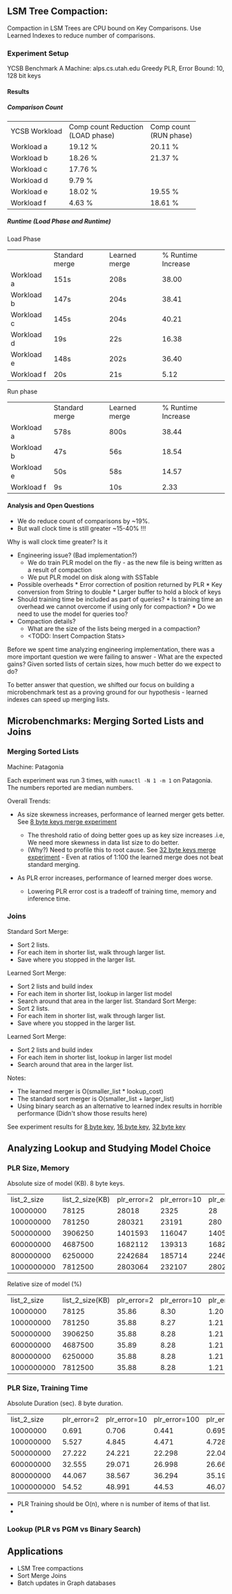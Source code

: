 ## LSM Tree Compaction: 

Compaction in LSM Trees are CPU bound on Key Comparisons. 
Use Learned Indexes to reduce number of comparisons.

### Experiment Setup

YCSB Benchmark A
Machine: alps.cs.utah.edu
Greedy PLR, Error Bound: 10, 128 bit keys

#### Results

##### Comparison Count

|   |   |   |
|---|---|---|
|YCSB Workload|Comp count Reduction<br/> (LOAD phase)|Comp count<br/>(RUN phase)|
|Workload a|19.12 %|20.11 %|
|Workload b|18.26 %|21.37 %|
|Workload c|17.76 %||
|Workload d|9.79 %||
|Workload e|18.02 %|19.55 %|
|Workload f|4.63 %|18.61 %|



##### Runtime (Load Phase and Runtime)

Load Phase

|   |   |   |   |
|---|---|---|---|
||Standard merge|Learned merge|% Runtime Increase|
|Workload a|151s|208s|38.00|
|Workload b|147s|204s|38.41|
|Workload c|145s|204s|40.21|
|Workload d|19s|22s|16.38|
|Workload e|148s|202s|36.40|
|Workload f|20s|21s|5.12|



Run phase

|   |   |   |   |
|---|---|---|---|
||Standard merge|Learned merge|% Runtime Increase|
|Workload a| 578s |800s |38.44|
|Workload b| 47s |56s |18.54|
|Workload e| 50s |58s |14.57|
|Workload f| 9s |10s |2.33|




#### Analysis and Open Questions

* We do reduce count of comparisons by ~19%. 
* But wall clock time is still greater ~15-40% !!!

Why is wall clock time greater? Is it
* Engineering issue? (Bad implementation?)
	* We do train PLR model on the fly - as the new file is being written as a result of compaction
	* We put PLR model on disk along with SSTable
* Possible overheads
		* Error correction of position returned by PLR
		* Key conversion from String to double
		* Larger buffer to hold a block of keys
* Should training time be included as part of queries?
		* Is training time an overhead we cannot overcome if using only for compaction? 
		* Do we need to use the model for queries too? 
* Compaction details?
	*  What are the size of the lists being merged in a compaction? 
	* <TODO: Insert Compaction Stats>

Before we spent time analyzing engineering implementation, there was a more important question we were failing to answer - What are the expected gains? Given sorted lists of certain sizes, how much better do we expect to do?

To better answer that question, we shifted our focus on building a microbenchmark test as a proving ground for our hypothesis - learned indexes can speed up merging lists.

## Microbenchmarks: Merging Sorted Lists and Joins

### Merging Sorted Lists

Machine: Patagonia

Each experiment was run 3 times, with `numactl -N 1 -m 1` on Patagonia. The numbers reported are median numbers.

Overall Trends:
* As size skewness increases, performance of learned merger gets better. See [8 byte keys merge experiment](8_byte_merge.md)
	* The threshold ratio of doing better goes up as key size increases .i.e, We need more skewness in data list size to do better. 
	* (Why?) Need to profile this to root cause. See [32 byte keys merge experiment](32_byte_merge.md) - Even at ratios of 1:100 the learned merge does not beat standard merging.

* As PLR error increases, performance of learned merger does worse.
	* Lowering PLR error cost is a tradeoff of training time, memory and inference time.

### Joins

Standard Sort Merge:
* Sort 2 lists.
* For each item in shorter list, walk through larger list. 
* Save where you stopped in the larger list.

Learned Sort Merge:
* Sort 2 lists and build index
* For each item in shorter list, lookup in larger list model
* Search around that area in the larger list.
Standard Sort Merge:
* Sort 2 lists.
* For each item in shorter list, walk through larger list. 
* Save where you stopped in the larger list.

Learned Sort Merge:
* Sort 2 lists and build index
* For each item in shorter list, lookup in larger list model
* Search around that area in the larger list.


Notes:
* The learned merger is O(smaller_list * lookup_cost)
* The standard sort merger is O(smaller_list + larger_list)
* Using binary search as an alternative to learned index results in horrible performance (Didn't show those results here)

See experiment results for [8 byte key](8_byte_join.md), [16 byte key](16_byte_join.md), [32 byte key](32_byte_join.md)

## Analyzing Lookup and Studying Model Choice

### PLR Size, Memory 

Absolute size of model (KB). 8 byte keys.

|   |   |   |   |   |   |
|---|---|---|---|---|---|
|list_2_size|list_2_size(KB)|plr_error=2|plr_error=10|plr_error=100|plr_error=1000|
|10000000|78125|28018|2325|28|0|
|100000000|781250|280321|23191|280|2|
|500000000|3906250|1401593|116047|1405|14|
|600000000|4687500|1682112|139313|1682|17|
|800000000|6250000|2242684|185714|2246|22|
|1000000000|7812500|2803064|232107|2802|28|

Relative size of model (%)

|   |   |   |   |   |   |
|---|---|---|---|---|---|
|list_2_size|list_2_size(KB)|plr_error=2|plr_error=10|plr_error=100|plr_error=1000|
|10000000|78125|35.86|8.30|1.20|0.00|
|100000000|781250|35.88|8.27|1.21|0.71|
|500000000|3906250|35.88|8.28|1.21|1.00|
|600000000|4687500|35.89|8.28|1.21|1.01|
|800000000|6250000|35.88|8.28|1.21|0.98|
|1000000000|7812500|35.88|8.28|1.21|1.00|

### PLR Size, Training Time 

Absolute Duration (sec). 8 byte duration.

|   |   |   |   |   |   |
|---|---|---|---|---|---|
|list_2_size|plr_error=2|plr_error=10|plr_error=100|plr_error=1000|
|10000000|0.691|0.706|0.441|0.695|
|100000000|5.527|4.845|4.471|4.728|
|500000000|27.222|24.221|22.298|22.042|
|600000000|32.555|29.071|26.998|26.666|
|800000000|44.067|38.567|36.294|35.197|
|1000000000|54.52|48.991|44.53|46.077|

* PLR Training should be O(n), where n is number of items of that list.
* 

### Lookup (PLR vs PGM vs Binary Search)


##  Applications

* LSM Tree compactions
* Sort Merge Joins
* Batch updates in Graph databases


